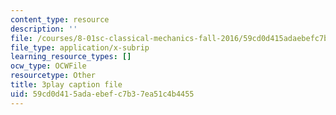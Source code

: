 ```yaml
---
content_type: resource
description: ''
file: /courses/8-01sc-classical-mechanics-fall-2016/59cd0d415adaebefc7b37ea51c4b4455_7x62TdS0Nn0.srt
file_type: application/x-subrip
learning_resource_types: []
ocw_type: OCWFile
resourcetype: Other
title: 3play caption file
uid: 59cd0d41-5ada-ebef-c7b3-7ea51c4b4455
---
```

